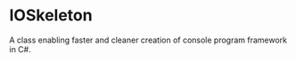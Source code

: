 IOSkeleton
==========

A class enabling faster and cleaner creation of console program framework in C#.
